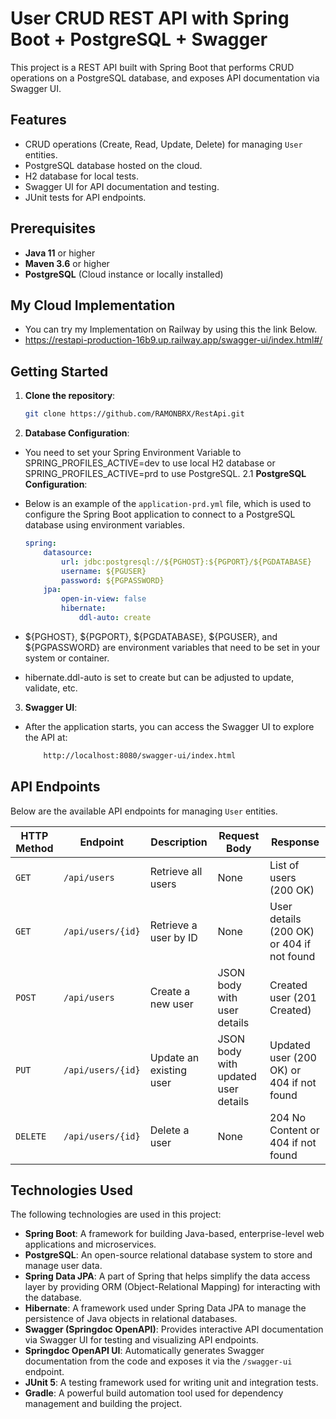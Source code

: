 # User CRUD REST API with Spring Boot + PostgreSQL + Swagger

This project is a REST API built with Spring Boot that performs CRUD operations on a PostgreSQL database, and exposes API documentation via Swagger UI.

## Features
- CRUD operations (Create, Read, Update, Delete) for managing `User` entities.
- PostgreSQL database hosted on the cloud.
- H2 database for local tests.
- Swagger UI for API documentation and testing.
- JUnit tests for API endpoints.

## Prerequisites

- **Java 11** or higher
- **Maven 3.6** or higher
- **PostgreSQL** (Cloud instance or locally installed)

##  My Cloud Implementation
 - You can try my Implementation on Railway by using this the link Below.
 - https://restapi-production-16b9.up.railway.app/swagger-ui/index.html#/


## Getting Started

1. **Clone the repository**:
   ```bash
   git clone https://github.com/RAMONBRX/RestApi.git


2. **Database Configuration**:
 - You need to set your Spring Environment Variable to SPRING_PROFILES_ACTIVE=dev to use local H2 database or SPRING_PROFILES_ACTIVE=prd to use PostgreSQL.
2.1 **PostgreSQL Configuration**:
- Below is an example of the `application-prd.yml` file, which is used to configure the Spring Boot application to connect to a PostgreSQL database using environment variables.

    ```yaml
    spring:
        datasource:
            url: jdbc:postgresql://${PGHOST}:${PGPORT}/${PGDATABASE}
            username: ${PGUSER}
            password: ${PGPASSWORD}
        jpa:
            open-in-view: false
            hibernate:
                ddl-auto: create

- ${PGHOST}, ${PGPORT}, ${PGDATABASE}, ${PGUSER}, and ${PGPASSWORD} are environment variables that need to be set in your system or container.
- hibernate.ddl-auto is set to create but can be adjusted to update, validate, etc.

3. **Swagger UI**:
 - After the application starts, you can access the Swagger UI to explore the API at:
    ```bash
        http://localhost:8080/swagger-ui/index.html

## API Endpoints

Below are the available API endpoints for managing `User` entities.

| HTTP Method | Endpoint               | Description                     | Request Body                      | Response                            |
|-------------|------------------------|----------------------------------|------------------------------------|-------------------------------------|
| `GET`       | `/api/users`           | Retrieve all users               | None                               | List of users (200 OK)              |
| `GET`       | `/api/users/{id}`      | Retrieve a user by ID            | None                               | User details (200 OK) or 404 if not found |
| `POST`      | `/api/users`           | Create a new user                | JSON body with user details        | Created user (201 Created)          |
| `PUT`       | `/api/users/{id}`      | Update an existing user          | JSON body with updated user details| Updated user (200 OK) or 404 if not found |
| `DELETE`    | `/api/users/{id}`      | Delete a user                    | None                               | 204 No Content or 404 if not found |

## Technologies Used

The following technologies are used in this project:

- **Spring Boot**: A framework for building Java-based, enterprise-level web applications and microservices.
- **PostgreSQL**: An open-source relational database system to store and manage user data.
- **Spring Data JPA**: A part of Spring that helps simplify the data access layer by providing ORM (Object-Relational Mapping) for interacting with the database.
- **Hibernate**: A framework used under Spring Data JPA to manage the persistence of Java objects in relational databases.
- **Swagger (Springdoc OpenAPI)**: Provides interactive API documentation via Swagger UI for testing and visualizing API endpoints.
- **Springdoc OpenAPI UI**: Automatically generates Swagger documentation from the code and exposes it via the `/swagger-ui` endpoint.
- **JUnit 5**: A testing framework used for writing unit and integration tests.
- **Gradle**: A powerful build automation tool used for dependency management and building the project.
